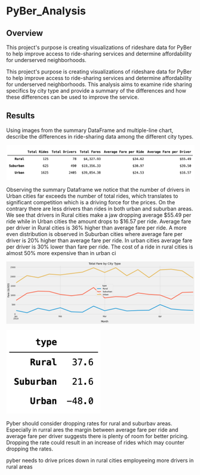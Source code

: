 # PyBer_Analysis

## Overview
This project's purpose is creating visualizations of rideshare data for PyBer to help improve access to ride-sharing services and determine affordability for underserved neighborhoods.

This project's purpose is creating visualizations of rideshare data for PyBer to help improve access to ride-sharing services and determine affordability for underserved neighborhoods. This analysis aims to examine ride sharing specifics by city type and provide a summary of the differences and how these differences can be used to improve the service. 

## Results

Using images from the summary DataFrame and multiple-line chart, describe the differences in ride-sharing data among the different city types.

![](analysis/pyber_summary_df.png)

Observing the summary Dataframe we notice that the number of drivers in Urban cities far exceeds the number of total rides, which translates to significant competition which is a driving force for the prices. On the contrary there are less drivers than rides in both urban and suburban areas. We see that drivers in Rural cities make a jaw dropping average $55.49 per ride while in Urban cities the amount drops to $16.57 per ride. Average fare per driver in Rural cities is 36% higher than average fare per ride. A more even distribution is observed in Suburban cities where average fare per driver is 20% higher than average fare per ride. In urban cities average fare per driver is 30% lower than fare per ride. The cost of a ride in rural cities is almost 50% more expensive than in urban ci

![](analysis/Challenge_fare_summary.png)

![](analysis/diff.png)

Pyber should consider dropping rates for rural and suburbav areas. Especially in rurral ares the margin between average fare per ride and average fare per driver suggests there is plenty of room for better pricing. Dropping the rate could result in an increase of rides which may counter dropping the rates. 

pyber needs to drive prices down in rural cities
employeeing more drivers in rural areas 
